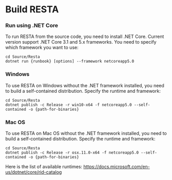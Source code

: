 # Build RESTA



### Run using .NET Core

To run RESTA from the source code, you need to install .NET Core. Current version support .NET Core 3.1 and 5.x frameworks. You need to specify which framework you want to use:

```shell
cd Source/Resta
dotnet run {runbook} [options] --framework netcoreapp5.0
```



### Windows

To use RESTA on Windows without the .NET framework installed, you need to build a self-contained distribution. Specify the runtime and framework:

```shell
cd Source/Resta
dotnet publish -c Release -r win10-x64 -f netcoreapp5.0 --self-contained -o {path-for-binaries}
```



### Mac OS

To use RESTA on Mac OS without the .NET framework installed, you need to build a self-contained distribution. Specify the runtime and framework:

```shell
cd Source/Resta
dotnet publish -c Release -r osx.11.0-x64 -f netcoreapp5.0 --self-contained -o {path-for-binaries}
```



Here is the list of available runtimes: https://docs.microsoft.com/en-us/dotnet/core/rid-catalog



### 